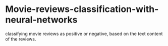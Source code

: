 # Movie-reviews-classification-with-neural-networks
classifying movie reviews as positive or negative, based on the text content of the reviews.
